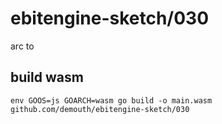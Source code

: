 # ebitengine-sketch/030

arc to

## build wasm

```
env GOOS=js GOARCH=wasm go build -o main.wasm github.com/demouth/ebitengine-sketch/030
```
